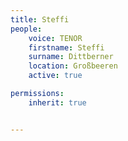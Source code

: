 ```yaml
---
title: Steffi
people:
    voice: TENOR
    firstname: Steffi
    surname: Dittberner
    location: Großbeeren
    active: true

permissions:
    inherit: true


---
```

